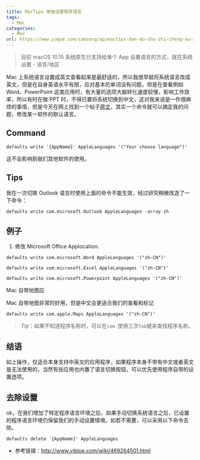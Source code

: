 ```yaml
---
title: MacTips 单独设置程序语言
tags: 
  - Mac
categories:
  - Mac
url: https://www.yuque.com/samzong/ap/mactips-dan-du-she-zhi-cheng-xu-yu-yan
---
```


> 目前 macOS 10.15 系统原生已支持给单个 App 设置语言的方式，就在系统设置 - 语言/地区

Mac 上系统语言设置成英文查看起来是最舒适的，所以我很早就将系统语言改成英文，但是在自身英语水平有限，应对基本的单词没有问题，但是在查看例如 Word、PowerPoint 这类应用时，有大量的选项大脑转化速度较慢，影响工作效率，所以有时在做 PPT 时，不得已要将系统切换到中文，这对我来说是一件很麻烦的事情，但是今天在网上找到一个帖子[原文](http://www.viblue.com/wiki/469264501.html)，其实一个命令就可以搞定我的问题，修改某一软件的默认语言。

## Command

    defaults write '{AppName}' AppleLanguages '("Your choose language")'

这不会影响到我们其他软件的使用。

## Tips

我在一次切换 Outlook 语言时使用上面的命令不能生效，经过研究稍微改造了一下命令：

    defaults write com.microsoft.Outlook AppleLanguages -array zh

## 例子

1. 修改 Microsoft Office Applocation.

<!---->

    defaults write com.microsoft.Word AppleLanguages '("zh-CN")'

<!---->

    defaults write com.microsoft.Excel AppleLanguages '("zh-CN")'

<!---->

    defaults write com.microsoft.Powerpoint AppleLanguages '("zh-CN")'

Mac 自带地图应

Mac 自带地图非常的好用，但是中文会更适合我们的查看和标记

    defaults write com.apple.Maps AppleLanguages '("zh-CN")'

> Tip：如果不知道程序名称时，可以在`com.`使用三次`Tab`键来查找程序名称。

## 结语

如上操作，仅适合本身支持中英文的应用程序，如果程序本身不带有中文或者英文是无法使用的，当然有些应用也内置了语言切换按钮，可以优先使用程序自带的设置选项。

## 去除设置

ok，在我们增加了特定程序语言环境之后，如果手动切换系统语言之后，已设置的程序语言环境仍保留我们的手动设置情境，如若不需要，可以采用以下命令去除。

    defaults delete '{AppName}' AppleLanguages

- 参考链接：<http://www.viblue.com/wiki/469264501.html>
